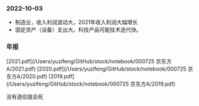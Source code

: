### 2022-10-03
* 制造业，收入利润波动大，2021年收入利润大幅增长
* 固定资产（设备）支出大。科技产品可能技术迭代快。

### 年报
[2021.pdf](/Users/yuzifeng/GitHub/stock/notebook/000725 京东方A/2021.pdf)
[2020.pdf](/Users/yuzifeng/GitHub/stock/notebook/000725 京东方A/2020.pdf)
[2019.pdf](/Users/yuzifeng/GitHub/stock/notebook/000725 京东方A/2019.pdf)

没有道侣就会死